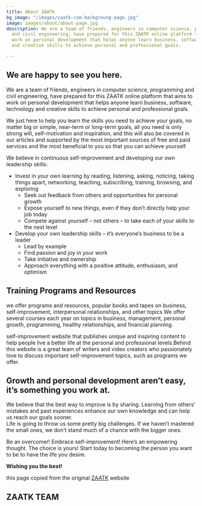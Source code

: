 ```yaml
---
title: About ZAATK
bg_image: "/images/zaatk-com-backgroung-page.jpg"
image: images/about/about-page.jpg
description: We are a team of friends, engineers in computer science, programming
  and civil engineering, have prepared for this ZAATK online platform that aims to
  work on personal development that helps anyone learn business, software, technology
  and creative skills to achieve personal and professional goals.

---
```

## We are happy to see you here.

We are a team of friends, engineers in computer science, programming and civil engineering, have prepared for this ZAATK online platform that aims to work on personal development that helps anyone learn business, software, technology and creative skills to achieve personal and professional goals.

We just here to help you learn the skills you need to achieve your goals, no matter big or simple, near-term or long-term goals, all you need is only strong will, self-motivation and inspiration, and this will also be covered in our articles and supported by the most important sources of free and paid services and the most beneficial to you so that you can achieve yourself.

We believe in continuous self-improvement and developing our own leadership skills:

* Invest in your own learning by reading, listening, asking, noticing, taking things apart, networking, teaching, subscribing, training, browsing, and exploring
  * Seek out feedback from others and opportunities for personal growth
  * Expose yourself to new things, even if they don’t directly help your job today
  * Compete against yourself – not others – to take each of your skills to the next level
* Develop your own leadership skills – it’s everyone’s business to be a leader
  * Lead by example
  * Find passion and joy in your work
  * Take initiative and ownership
  * Approach everything with a positive attitude, enthusiasm, and optimism

## Training Programs and Resources

we offer programs and resources, popular books and tapes on business, self-improvement, interpersonal relationships, and other topics We offer several courses each year on topics in business, management, personal growth, programming, healthy relationships, and financial planning.

self-improvement website that publishes unique and inspiring content to help people live a better life at the personal and professional levels.Behind this website is a great team of writers and video creators who passionately love to discuss important self-improvement topics, such as programs we offer.

## Growth and personal development aren’t easy, it’s something you work at.

We believe that the best way to improve is by sharing. Learning from others’ mistakes and past experiences enhance our own knowledge and can help us reach our goals sooner.  
Life is going to throw us some pretty big challenges. If we haven’t mastered the small ones, we don’t stand much of a chance with the bigger ones.

Be an overcomer! Embrace self-improvement! Here’s an empowering thought. The choice is yours! Start today to becoming the person you want to be to have the life you desire.

**Wishing you the best!**

this page copied from the original [ZAATK](https://zaatk.com/about-us/) website

## **ZAATK TEAM**